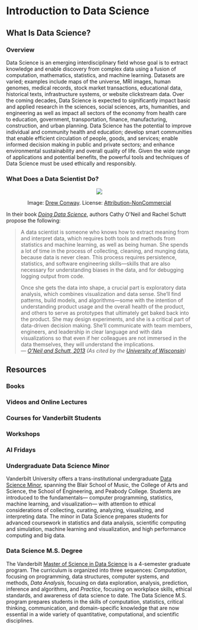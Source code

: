 # Introduction to Data Science

## What Is Data Science?

### Overview

Data Science is an emerging interdisciplinary field whose goal is to extract knowledge and enable discovery from complex data using a fusion of computation, mathematics, statistics, and machine learning. Datasets are varied; examples include maps of the universe, MRI images, human genomes, medical records, stock market transactions, educational data, historical texts, infrastructure systems, or website clickstream data. Over the coming decades, Data Science is expected to significantly impact basic and applied research in the sciences, social sciences, arts, humanities, and engineering as well as impact all sectors of the economy from health care to education, government, transportation, finance, manufacturing, construction, and urban planning. Data Science has the potential to improve individual and community health and education; develop smart communities that enable efficient circulation of people, goods, and services; enable informed decision making in public and private sectors; and enhance environmental sustainability and overall quality of life. Given the wide range of applications and potential benefits, the powerful tools and techniques of Data Science must be used ethically and responsibly.

### What Does a Data Scientist Do?

<p align="center">
<img src="https://images.squarespace-cdn.com/content/v1/5150aec6e4b0e340ec52710a/1364352051365-HZAS3CLBF7ABLE3F5OBY/Data_Science_VD.png?format=1500w" align="center">
    <p align="center">
    Image: <a href="http://drewconway.com/zia/2013/3/26/the-data-science-venn-diagram">Drew Conway</a>.
    License: <a href="https://creativecommons.org/licenses/by-nc/3.0/legalcode">Attribution-NonCommercial</a>
    </p>
</p>

In their book [*Doing Data Science*](https://learning.oreilly.com/library/view/doing-data-science/9781449363871/), authors Cathy O'Neil and Rachel Schutt propose the following:
> A data scientist is someone who knows how to extract meaning from and interpret data, which requires both tools and methods from statistics and machine learning, as well as being human. She spends a lot of time in the process of collecting, cleaning, and munging data, because data is never clean. This process requires persistence, statistics, and software engineering skills—skills that are also necessary for understanding biases in the data, and for debugging logging output from code.
>
> Once she gets the data into shape, a crucial part is exploratory data analysis, which combines visualization and data sense. She’ll find patterns, build models, and algorithms—some with the intention of understanding product usage and the overall health of the product, and others to serve as prototypes that ultimately get baked back into the product. She may design experiments, and she is a critical part of data-driven decision making. She’ll communicate with team members, engineers, and leadership in clear language and with data visualizations so that even if her colleagues are not immersed in the data themselves, they will understand the implications.  
&mdash; <cite><a href="https://learning.oreilly.com/library/view/doing-data-science/9781449363871/">O’Neil and Schutt, 2013</a> (As cited by the <a href="https://datasciencedegree.wisconsin.edu/data-science/what-do-data-scientists-do/">University of Wisconsin</a>)</cite>

## Resources

### Books

### Videos and Online Lectures

### Courses for Vanderbilt Students

### Workshops

### AI Fridays

### Undergraduate Data Science Minor

Vanderbilt University offers a trans-institutional undergraduate [Data Science Minor](https://www.vanderbilt.edu/datascience/academics/undergraduate/overview/), spanning the Blair School of Music, the College of Arts and Science, the School of Engineering, and Peabody College. Students are introduced to the fundamentals&mdash; computer programming, statistics, machine learning, and visualization&mdash; with attention to ethical considerations of collecting, curating, analyzing, visualizing, and interpreting data. The minor in Data Science prepares students for advanced coursework in statistics and data analysis, scientific computing and simulation, machine learning and visualization, and high performance computing and big data.

### Data Science M.S. Degree

The Vanderbilt [Master of Science in Data Science](https://www.vanderbilt.edu/datascience/academics/msprogram/program-details/) is a 4-semester graduate program. The curriculum is organized into three sequences: *Computation*, focusing on programming, data structures, computer systems, and methods, *Data Analysis*, focusing on data exploration, analysis, prediction, inference and algorithms, and *Practice*, focusing on workplace skills, ethical standards, and awareness of data science to date. The Data Science M.S. program prepares students in the skills of computation, statistics, critical thinking, communication, and domain-specific knowledge that are now essential in a wide variety of quantitative, computational, and scientific disciplines.
